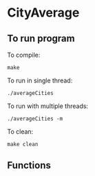 # CityAverage

## To run program
To compile:
```
make
```

To run in single thread:
```
./averageCities
```

To run with multiple threads:
```
./averageCities -m
```

To clean:
```
make clean
```

## Functions

## 
